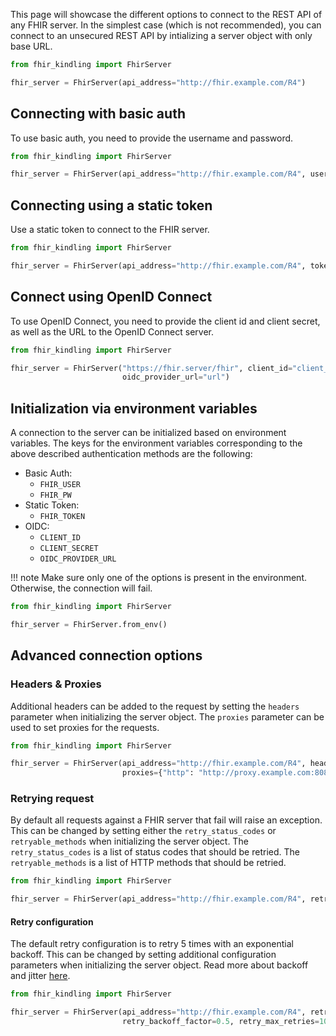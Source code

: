 This page will showcase the different options to connect to the REST API of any FHIR server.
In the simplest case (which is not recommended), you can connect to an unsecured REST API by intializing
a server object with only base URL.

```python
from fhir_kindling import FhirServer

fhir_server = FhirServer(api_address="http://fhir.example.com/R4")
```


## Connecting with basic auth
To use basic auth, you need to provide the username and password.

```python
from fhir_kindling import FhirServer

fhir_server = FhirServer(api_address="http://fhir.example.com/R4", username="my_username", password="my_password")
```

## Connecting using a static token
Use a static token to connect to the FHIR server.

```python
from fhir_kindling import FhirServer

fhir_server = FhirServer(api_address="http://fhir.example.com/R4", token="my_token")
```

## Connect using OpenID Connect
To use OpenID Connect, you need to provide the client id and client secret, as well as the URL to the OpenID Connect server.

```python
from fhir_kindling import FhirServer

fhir_server = FhirServer("https://fhir.server/fhir", client_id="client_id", client_secret="secret",
                         oidc_provider_url="url")
```


## Initialization via environment variables
A connection to the server can be initialized based on environment variables. The keys for the environment
variables corresponding to the above described authentication methods are the following:

- Basic Auth:
    - `FHIR_USER`
    - `FHIR_PW`
- Static Token:
    - `FHIR_TOKEN`
- OIDC:
    - `CLIENT_ID`
    - `CLIENT_SECRET`
    - `OIDC_PROVIDER_URL`

!!! note
    Make sure only one of the options is present in the environment. Otherwise, the connection will fail.

```python
from fhir_kindling import FhirServer

fhir_server = FhirServer.from_env()
```

## Advanced connection options

### Headers & Proxies

Additional headers can be added to the request by setting the `headers` parameter when initializing the server object.
The `proxies` parameter can be used to set proxies for the requests.

```python
from fhir_kindling import FhirServer

fhir_server = FhirServer(api_address="http://fhir.example.com/R4", headers={"X-My-Header": "my_value"},
                         proxies={"http": "http://proxy.example.com:8080"})
```


### Retrying request

By default all requests against a FHIR server that fail will raise an exception. This can be changed by setting either the
`retry_status_codes` or `retryable_methods` when initializing the server object. The `retry_status_codes` is a list of
status codes that should be retried. The `retryable_methods` is a list of HTTP methods that should be retried.

```python
from fhir_kindling import FhirServer

fhir_server = FhirServer(api_address="http://fhir.example.com/R4", retry_status_codes=[500, 502, 503, 504])
```

#### Retry configuration

The default retry configuration is to retry 5 times with an exponential backoff. This can be changed by setting additional configuration
parameters when initializing the server object. Read more about backoff and jitter [here](https://aws.amazon.com/blogs/architecture/exponential-backoff-and-jitter/).

```python
from fhir_kindling import FhirServer

fhir_server = FhirServer(api_address="http://fhir.example.com/R4", retry_status_codes=[500, 502, 503, 504],
                         retry_backoff_factor=0.5, retry_max_retries=10, max_backoff_wait=60)
```





